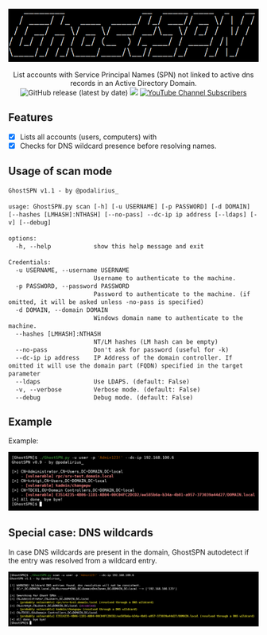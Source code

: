 ![](./.github/banner.png)

<p align="center">
    List accounts with Service Principal Names (SPN) not linked to active dns records in an Active Directory Domain.
    <br>
    <img alt="GitHub release (latest by date)" src="https://img.shields.io/github/v/release/p0dalirius/GhostSPN">
    <a href="https://twitter.com/intent/follow?screen_name=podalirius_" title="Follow"><img src="https://img.shields.io/twitter/follow/podalirius_?label=Podalirius&style=social"></a>
    <a href="https://www.youtube.com/c/Podalirius_?sub_confirmation=1" title="Subscribe"><img alt="YouTube Channel Subscribers" src="https://img.shields.io/youtube/channel/subscribers/UCF_x5O7CSfr82AfNVTKOv_A?style=social"></a>
    <br>
</p>

## Features

 - [x] Lists all accounts (users, computers) with 
 - [x] Checks for DNS wildcard presence before resolving names.

## Usage of scan mode

```
GhostSPN v1.1 - by @podalirius_

usage: GhostSPN.py scan [-h] [-u USERNAME] [-p PASSWORD] [-d DOMAIN] [--hashes [LMHASH]:NTHASH] [--no-pass] --dc-ip ip address [--ldaps] [-v] [--debug]

options:
  -h, --help            show this help message and exit

Credentials:
  -u USERNAME, --username USERNAME
                        Username to authenticate to the machine.
  -p PASSWORD, --password PASSWORD
                        Password to authenticate to the machine. (if omitted, it will be asked unless -no-pass is specified)
  -d DOMAIN, --domain DOMAIN
                        Windows domain name to authenticate to the machine.
  --hashes [LMHASH]:NTHASH
                        NT/LM hashes (LM hash can be empty)
  --no-pass             Don't ask for password (useful for -k)
  --dc-ip ip address    IP Address of the domain controller. If omitted it will use the domain part (FQDN) specified in the target parameter
  --ldaps               Use LDAPS. (default: False)
  -v, --verbose         Verbose mode. (default: False)
  --debug               Debug mode. (default: False)
```

## Example

Example:

![](./.github/example.png)

## Special case: DNS wildcards

In case DNS wildcards are present in the domain, GhostSPN autodetect if the entry was resolved from a wildcard entry.

![](./.github/dns_wildcard.png)
